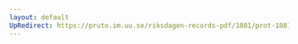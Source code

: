 ```yaml
---
layout: default
UpRedirect: https://pruto.im.uu.se/riksdagen-records-pdf/1881/prot-1881--ak--014/prot-1881--ak--014_020.pdf
---
```

